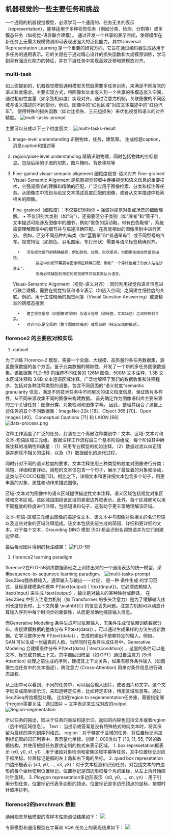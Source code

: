 
## 机器视觉的一些主要任务和挑战

一个通用的机器视觉模型，必须学习一个通用的、任务无关的表示（representation），能够适用于多种视觉任务（例如分类、检测、分割等）或多模态任务（如视觉-语言联合建模）。
通过开发一个共享的表示空间，使得模型在新任务上无需大规模微调即可表现出强大的泛化能力。其中Universal Representation Learning 是一个重要的研究方向，它旨在通过编码器生成适用于多任务的通用表示。它的关键在于通过精心设计的损失函数和大规模预训练，学习到具有强泛化能力的特征，并在下游任务中实现高效迁移和跨模态对齐。

### multi-task

如上面提到的，机器视觉模型通用模型天然就需要多任务训练，来满足不同层次的语义粒度需求。主要实现方式，将图像和文本嵌入到一个共享的多模态嵌入空间，通过相似性度量（如余弦相似度）实现对齐。通过注意力机制，关联图像的不同区域与语义描述的不同部分。例如，图像中的“红色区域”对应文本描述中的“红色汽车”。	使用特殊的损失函数（如对比损失、三元组损失）来优化视觉和语义的对齐精度。
![multi-tasks-prompt](./Florence2/multi-tasks-prompt.png)

主要可以分成以下三个粒度层次：
![multi-tasks-result](./Florence2/multi-tasks-result.png)
   1. image-level understanding
        识别物体，任务，建筑等。
        生成标题caption，消息caption和描述等
   
   2. region/pixel-level understanding
        精确识别物理，同时包括物体的坐标信息。包括后续的子图的切割，图片掩码，背景移除等
   
   3. Fine-gained visual-semanic aligement   细粒度视觉-语义对齐
        Fine-grained Visual-Semantic Alignment 是机器视觉领域中连接视觉和语义信息的重要技术，它强调细节的理解和精确的匹配，广泛应用于图像检索、分类和标注等任务。从图像库中找到与给定文本描述高度匹配的图像，或者从文本描述中检索相关的图像。

        Fine-grained（细粒度）：不仅要识别物体
            •	强调对视觉对象或场景的细致理解。
            •	不仅识别大类别（如“鸟”），还需要区分子类别（如“麻雀”和“燕子”）。
                    文本描述可能涉及图像中的细节，例如“黑色的运动鞋，带有白色鞋带”，系统需要理解图像中的细节并与描述准确匹配。
                    在高度相似的图像类别中进行区分。	例如，区分不同品种的鸟类（如“蓝翡翠”和“普通翠鸟”）或不同型号的汽车。视觉特征（如颜色、羽毛图案、车灯形状）需要与语义标签精确对齐。

            •	涉及视觉细节的精确捕捉，例如颜色、纹理、形状差异。为图像生成自然语言描述。
                    描述中的细节需要与图像特征精确匹配，例如“一个穿红色裙子的女人站在沙滩上”。
                    系统必须捕捉到特定的视觉细节并将其表达为语言。
        
        Visual-Semantic Alignment（视觉-语义对齐）:
            同时利用视觉和语言信息进行联合建模，需要在视觉特征和语义表示（如嵌入空间）之间建立细粒度的关联。例如，用于生成精确的视觉问答（Visual Question Answering）或更精准的跨模态搜索

            •	建立视觉信息（如图像或视频）与语义信息（如标签、文本描述）之间的映射关系。
	        •	对齐可以是全局的（整个图像的描述）或局部的（特定区域的描述）。

### florence2 的主要应对和实现

1. dataset

为了训练 Florence-2 模型，需要一个全面、大规模、高质量的多任务数据集，涵盖图像数据的各个方面。鉴于此类数据的稀缺性，开发了一个新的多任务图像数据集。该数据集 FLD-5B 包括跨不同任务的 126M 图像、500M 文本注释、1.3B 文本区域注释和 3.6B 文本短语区域注释。广泛地解释了我们的数据收集和注释程序，包括对各种注释类型的调整。包含不同层面的“语义粒度”semantic granularity 信息，满足不同技术任务中不同层次的语义粒度信息。保证图片多样性，从不同来源收集不同的图像来构建数据。
首先确定作为图像语料库主要来源的三个关键任务：图像分类、对象检测和图像字幕。
因此，整理并组合了源自上述任务的五个不同数据集：ImageNet-22k [18]、Object 365 [70]、Open Images [40]、Conceptual Captions [71] 和 LAION [68]   
![data-process.png](./Florence2/data-process.png)

注释工作涵盖了广泛的任务，封装在三个离散注释类别中：文本、区域-文本对和文本-短语区域三元组。
数据注释工作流程由三个基本阶段组成，每个阶段其中确保注释的准确性和质量：（1）采用专业模型的初始注释，（2）数据过滤以纠正错误并删除不相关的注释，以及（3）数据细化的迭代过程。

同时针对不同的语义粒度的要求，文本注释使用三种类型的粒度对图像进行分类：简短、详细和更详细。简短的文本仅包含一个句子，展示了最显着的对象和活动，这类似于COCO标题[13]。相比之下，详细文本和更详细文本包含多个句子，用更丰富的对象、属性和动作来描述图像。

区域-文本对为图像中的语义区域提供描述性文本注释。语义区域包括视觉对象区域和文本区域。该区域由围绕该区域的紧密边界框表示。此外，每个区域都可以用不同程度的粒度进行注释，包括短语和句子，这有助于更丰富地理解该区域。

文本-​​短语-区域三元组由图像的描述性文本、该文本中与图像对象相关的名词短语以及这些对象的区域注释组成。该文本包括先前生成的简短、详细和更详细的文本。对于每个文本，Grounding DINO 模型 [50] 都会识别名词短语并为它们创建边界框。

最后每张图片得到的标注结果：
![FLD-5B](./Florence2/FLD-5B.png)

1. florence2 learning paradigm

florence2在FLD-5B训练数据基础之上训练出来的一个通用表达的统一模型，采用sequence-to-sequnece learning paradigm。
![multi-tasks-prompt](./Florence2/multi-tasks-prompt.png)
Seq2Seq强依赖输入，通常输入与输出一一对应， 是一种 条件生成 的学习范式，目标是建模条件概率 P(\text{output} | \text{input})。它必须依赖输入  \text{input}  来生成  \text{output} ，输出是对输入的某种映射或翻译。
在 Seq2Seq 中引入注意力机制（如 Transformer 的多头注意力）是为了缓解输入序列长度较长时，上下文向量  \mathbf{C}  的信息丢失问题。注意力机制可以动态计算输入序列中每个时间步的重要性，从而更准确地捕获输入信息。

而Generative Modeling 条件生成可以依赖输入，无条件生成仅依赖训练数据分布。直接建模数据的整体分布  P(\text{data}) ，可以通过生成采样的方法生成新数据。它学习整体分布  P(\text{data}) ，生成的输出不依赖特定的输入。例如，GAN 可以生成一张逼真的人脸。当然同时在条件生成任务中，Generative Modeling 会建模条件分布  P(\text{data} | \text{condition}) ，这里的条件可以是文本、标签或其他上下文。其中自回归模型（如 GPT）通过自注意力 (Self-Attention) 处理之前生成的序列，建模其上下文关系，如果有额外条件输入（如图像生成任务中的文本描述），跨注意力 (Cross-Attention) 用来对条件信息进行动态加权。

从上图中可以看到，不同的任务中，可以组合输入图片，或者图片和文字。这个文字就变成简单提示词，来知道特定任务，比如特定实体，特定区域信息等。通过Seq2Seq传给模型处理。
比如在region to segenmentation任务重，需要指定哪个region需要关注：通过图片 + 文字表述来生成对应的output
![Region-segmentation](./Florence2/Region-segmentation.png)

所以任务的输出，取决于任务的类型和提示词。返回的内容也包括文本或者region（选中的区域信息）。
Text： 当提示或答案是没有特殊格式的纯文本时，将其保留为最终的序列到序列格式。
region：对于特定于区域的任务，将位置标记添加到标记器的词汇列表中，表示量化坐标。创建 1, 000类似于 [10, 11, 55, 79]的数据结构，并使用根据任务要求定制的格式来表示区域。
        1. box represetation框表示 (x0, y0, x1, y1)：用于诸如对象检测和密集区域字幕等任务，其中位置标记对应于框坐标。位置标记是框的左上角和右下角的坐标。
        2. quad box represetation四边形框表示 (x0, y0, ..., x3, y3)：对于文本检测和识别任务，对包围文本的四边形的每个坐标使用位置标记。位置标记是四边形框每个角的坐标，从左上角开始顺时针旋转。
        3. Ploygon represetation多边形表示（x0, y0, ..., xn, yn）：用于引用分割任务，位置标记代表多边形的顶点。位置标记是多边形顶点的坐标，按顺时针顺序排列。

### florence2的benchmark 数据

通用视觉基础模型的零样本性能测试结果如下：
![](./Florence2/Zero-shot%20performance%20of%20generalist%20vision%20foundation.png)

专家模型和通用模型在字幕和 VQA 任务上的表现结果如下：
![](./Florence2/Performance%20of%20specialist%20and%20generalist%20models%20on%20captioning%20and%20VQA.png)

